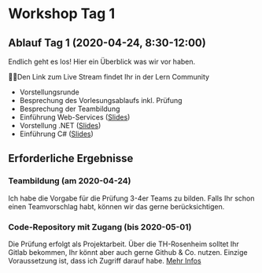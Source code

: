 # Workshop Tag 1

## Ablauf Tag 1 (2020-04-24, 8:30-12:00)

Endlich geht es los! Hier ein Überblick was wir vor haben.

💁‍♀️Den Link zum Live Stream findet Ihr in der Lern Community

- Vorstellungsrunde
- Besprechung des Vorlesungsablaufs inkl. Prüfung
- Besprechung der Teambildung
- Einführung Web-Services ([Slides](../slides/Introduction.pdf))
- Vorstellung .NET ([Slides](../slides/NET%20Overview.pdf))
- Einführung C# ([Slides](../slides/CSharp%20Language.pdf))

## Erforderliche Ergebnisse

### Teambildung (am 2020-04-24)

Ich habe die Vorgabe für die Prüfung 3-4er Teams zu bilden. Falls Ihr schon einen Teamvorschlag habt, können wir das gerne berücksichtigen.

### Code-Repository mit Zugang (bis 2020-05-01)

Die Prüfung erfolgt als Projektarbeit. Über die TH-Rosenheim solltet Ihr Gitlab bekommen, Ihr könnt aber auch gerne Github & Co. nutzen. Einzige Voraussetzung ist, dass ich Zugriff darauf habe. [Mehr Infos](../../00_prerequisites/setup_instructions.md)
